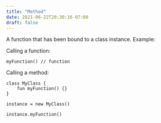 ```yaml
---
title: "Method"
date: 2021-06-22T20:30:16-07:00
draft: false
---
```


A function that has been bound to a class instance. Example:

Calling a function:

```
myFunction() // function
```

Calling a method:

```
class MyClass {
    fun myFunction() {}
}

instance = new MyClass()

instance.myFunction()
```

